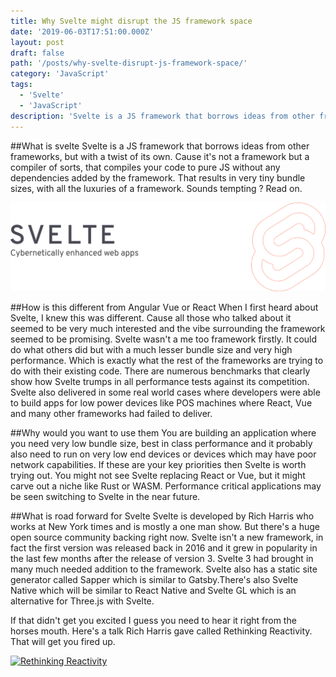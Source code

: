 ```yaml
---
title: Why Svelte might disrupt the JS framework space
date: '2019-06-03T17:51:00.000Z'
layout: post
draft: false
path: '/posts/why-svelte-disrupt-js-framework-space/'
category: 'JavaScript'
tags:
  - 'Svelte'
  - 'JavaScript'
description: 'Svelte is a JS framework that borrows ideas from other frameworks, but with a twist of its own.'
---
```



##What is svelte
  Svelte is a JS framework that borrows ideas from other frameworks, but with a twist of its own. Cause it's not a framework but a compiler of sorts, that compiles your code to pure JS without any dependencies added by the framework. That results in very tiny bundle sizes, with all the luxuries of a framework. Sounds tempting ? Read on.

![Svelte Logo](svelte.png)

##How is this different from Angular Vue or React
  When I first heard about Svelte, I knew this was different. Cause all those who talked about it seemed to be very much interested and the vibe surrounding the framework seemed to be promising. Svelte wasn't a me too framework firstly. It could do what others did but with a much lesser bundle size and very high performance. Which is exactly what the rest of the frameworks are trying to do with their existing code. There are numerous benchmarks that clearly show how Svelte trumps in all performance tests against its competition. Svelte also delivered in some real world cases where developers were able to build apps for low power devices like POS machines where React, Vue and many other frameworks had failed to deliver.

##Why would you want to use them
  You are building an application where you need very low bundle size, best in class performance and it probably also need to run on very low end devices or devices which may have poor network capabilities. If these are your key priorities then Svelte is worth trying out. You might not see Svelte replacing React or Vue, but it might carve out a niche like Rust or WASM. Performance critical applications may be seen switching to Svelte in the near future. 

##What is road forward for Svelte
  Svelte is developed by Rich Harris who works at New York times and is mostly a one man show. But there's a huge open source community backing right now. Svelte isn't a new framework, in fact the first version was released back in 2016 and it grew in popularity in the last few months after the release of version 3. Svelte 3 had brought in many much needed addition to the framework. Svelte also has a static site generator called Sapper which is similar to Gatsby.There's also Svelte Native which will be similar to React Native and Svelte GL which is an alternative for Three.js with Svelte.

If that didn't get you excited I guess you need to hear it right from the horses mouth. Here's a talk Rich Harris gave called Rethinking Reactivity. That will get you fired up.

<a href="https://www.youtube.com/watch?feature=player_embedded&v=AdNJ3fydeao
" target="_blank"><img src="https://img.youtube.com/vi/AdNJ3fydeao/0.jpg" 
alt="Rethinking Reactivity" border="0" /></a>